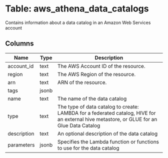 
# Table: aws_athena_data_catalogs
Contains information about a data catalog in an Amazon Web Services account
## Columns
| Name        | Type           | Description  |
| ------------- | ------------- | -----  |
|account_id|text|The AWS Account ID of the resource.|
|region|text|The AWS Region of the resource.|
|arn|text|ARN of the resource.|
|tags|jsonb||
|name|text|The name of the data catalog|
|type|text|The type of data catalog to create: LAMBDA for a federated catalog, HIVE for an external hive metastore, or GLUE for an Glue Data Catalog|
|description|text|An optional description of the data catalog|
|parameters|jsonb|Specifies the Lambda function or functions to use for the data catalog|
